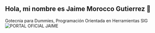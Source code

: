 ## Hola, mi nombre es Jaime Morocco Gutierrez 👋
Gotecnia para Dummies, Programación Orientada en Herramientas SIG 
![PORTAL OFICIAL JAIME](https://github.com/user-attachments/assets/972c7d75-6037-416e-940d-5b155413714a)

<!--
**jaimemoroccog/jaimemoroccog** is a ✨ _special_ ✨ repository because its `README.md` (this file) appears on your GitHub profile.

Here are some ideas to get you started:

- 🔭 I’m currently working on ...
- 🌱 I’m currently learning ...
- 👯 I’m looking to collaborate on ...
- 🤔 I’m looking for help with ...
- 💬 Ask me about ...
- 📫 How to reach me: ...
- 😄 Pronouns: ...
- ⚡ Fun fact: ...
-->

